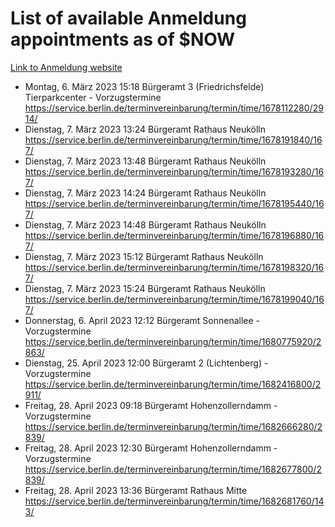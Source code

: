 # List of available Anmeldung appointments as of $NOW
[Link to Anmeldung website](https://service.berlin.de/terminvereinbarung/termin/tag.php?termin=1&anliegen[]=120686&dienstleisterlist=122210,122217,327316,122219,327312,122227,327314,122231,327346,122243,327348,122254,122252,329742,122260,329745,122262,329748,122271,327278,122273,327274,122277,327276,330436,122280,327294,122282,327290,122284,327292,122291,327270,122285,327266,122286,327264,122296,327268,150230,329760,122297,327286,122294,327284,122312,329763,122314,329775,122304,327330,122311,327334,122309,327332,317869,122281,327352,122279,329772,122283,122276,327324,122274,327326,122267,329766,122246,327318,122251,327320,122257,327322,122208,327298,122226,327300&herkunft=http%3A%2F%2Fservice.berlin.de%2Fdienstleistung%2F120686%2F)
- Montag, 6. März 2023 15:18 Bürgeramt 3 (Friedrichsfelde) Tierparkcenter - Vorzugstermine https://service.berlin.de/terminvereinbarung/termin/time/1678112280/2914/
- Dienstag, 7. März 2023 13:24 Bürgeramt Rathaus Neukölln https://service.berlin.de/terminvereinbarung/termin/time/1678191840/167/
- Dienstag, 7. März 2023 13:48 Bürgeramt Rathaus Neukölln https://service.berlin.de/terminvereinbarung/termin/time/1678193280/167/
- Dienstag, 7. März 2023 14:24 Bürgeramt Rathaus Neukölln https://service.berlin.de/terminvereinbarung/termin/time/1678195440/167/
- Dienstag, 7. März 2023 14:48 Bürgeramt Rathaus Neukölln https://service.berlin.de/terminvereinbarung/termin/time/1678196880/167/
- Dienstag, 7. März 2023 15:12 Bürgeramt Rathaus Neukölln https://service.berlin.de/terminvereinbarung/termin/time/1678198320/167/
- Dienstag, 7. März 2023 15:24 Bürgeramt Rathaus Neukölln https://service.berlin.de/terminvereinbarung/termin/time/1678199040/167/
- Donnerstag, 6. April 2023 12:12 Bürgeramt Sonnenallee - Vorzugstermine https://service.berlin.de/terminvereinbarung/termin/time/1680775920/2863/
- Dienstag, 25. April 2023 12:00 Bürgeramt 2 (Lichtenberg) - Vorzugstermine https://service.berlin.de/terminvereinbarung/termin/time/1682416800/2911/
- Freitag, 28. April 2023 09:18 Bürgeramt Hohenzollerndamm - Vorzugstermine https://service.berlin.de/terminvereinbarung/termin/time/1682666280/2839/
- Freitag, 28. April 2023 12:30 Bürgeramt Hohenzollerndamm - Vorzugstermine https://service.berlin.de/terminvereinbarung/termin/time/1682677800/2839/
- Freitag, 28. April 2023 13:36 Bürgeramt Rathaus Mitte https://service.berlin.de/terminvereinbarung/termin/time/1682681760/143/
